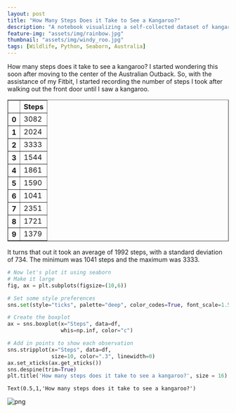 ```yaml
---
layout: post
title: "How Many Steps Does it Take to See a Kangaroo?"
description: "A notebook visualizing a self-collected dataset of kangaroo sightings. The notebook is in Python using the Seaborn library"
feature-img: "assets/img/rainbow.jpg"
thumbnail: "assets/img/windy_roo.jpg"
tags: [Wildlife, Python, Seaborn, Australia]
---
```


How many steps does it take to see a kangaroo? I started wondering this soon after moving to the center of the Australian Outback. So, with the assistance of my Fitbit, I started recording the number of steps I took after walking out the front door until I saw a kangaroo.

<div>
<style scoped>
    .dataframe tbody tr th:only-of-type {
        vertical-align: middle;
    }

    .dataframe tbody tr th {
        vertical-align: top;
    }

    .dataframe thead th {
        text-align: right;
    }
</style>
<table border="1" class="dataframe">
  <thead>
    <tr style="text-align: right;">
      <th></th>
      <th>Steps</th>
    </tr>
  </thead>
  <tbody>
    <tr>
      <th>0</th>
      <td>3082</td>
    </tr>
    <tr>
      <th>1</th>
      <td>2024</td>
    </tr>
    <tr>
      <th>2</th>
      <td>3333</td>
    </tr>
    <tr>
      <th>3</th>
      <td>1544</td>
    </tr>
    <tr>
      <th>4</th>
      <td>1861</td>
    </tr>
    <tr>
      <th>5</th>
      <td>1590</td>
    </tr>
    <tr>
      <th>6</th>
      <td>1041</td>
    </tr>
    <tr>
      <th>7</th>
      <td>2351</td>
    </tr>
    <tr>
      <th>8</th>
      <td>1721</td>
    </tr>
    <tr>
      <th>9</th>
      <td>1379</td>
    </tr>
  </tbody>
</table>
</div>


It turns that out it took an average of 1992 steps, with a standard deviation of 734. The minimum was 1041 steps and the maximum was 3333.


```python
# Now let's plot it using seaborn
# Make it large
fig, ax = plt.subplots(figsize=(10,6))

# Set some style preferences
sns.set(style="ticks", palette="deep", color_codes=True, font_scale=1.5)

# Create the boxplot
ax = sns.boxplot(x="Steps", data=df,
                 whis=np.inf, color="c")

# Add in points to show each observation
sns.stripplot(x="Steps", data=df,
              size=10, color=".3", linewidth=0)
ax.set_xticks(ax.get_xticks())
sns.despine(trim=True)
plt.title('How many steps does it take to see a kangaroo?', size = 16)
```




    Text(0.5,1,'How many steps does it take to see a kangaroo?')




![png]({{site.baseurl}}/assets/img/2016-07-20-How%20Many%20Steps%20Does%20it%20Take%20to%20See%20a%20Kangaroo_files/2016-07-20-How%20Many%20Steps%20Does%20it%20Take%20to%20See%20a%20Kangaroo_6_1.png)

